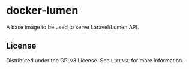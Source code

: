 # docker-lumen
A base image to be used to serve Laravel/Lumen API.

## License

Distributed under the GPLv3 License. See `LICENSE` for more information.
